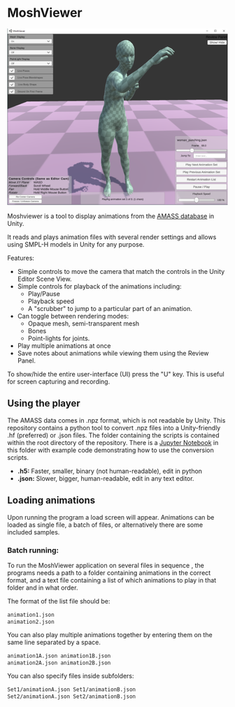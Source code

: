 # MoshViewer

![screenshot](Images/MoshViewer%20Capture.PNG)

Moshviewer is a tool to display animations from the [AMASS database](https://amass.is.tue.mpg.de/) in Unity. 



It reads and plays animation files with several render settings and allows using SMPL-H models in Unity for any purpose. 

Features:
* Simple controls to move the camera that match the controls in the Unity Editor Scene View. 
* Simple controls for playback of the animations including: 
    * Play/Pause
    * Playback speed
    * A "scrubber" to jump to a particular part of an animation.
* Can toggle between rendering modes:
    * Opaque mesh, semi-transparent mesh
    * Bones
    * Point-lights for joints.
* Play multiple animations at once
* Save notes about animations while viewing them using the Review Panel.

To show/hide the entire user-interface (UI) press the "U" key. This is useful for screen capturing and recording.

## Using the player

The AMASS data comes in .npz format, which is not readable by Unity. This repository contains a python tool to convert .npz files into a Unity-friendly .hf (preferred) or .json files. The folder containing the scripts is contained within the root directory of the repository. There is a [Jupyter Notebook](https://github.com/BioMotionLab/UpdatingMoshToSMPLH/blob/master/NumpyToJSONConversionForAMASS/AMASSConverterExamples.ipynb) in this folder with example code demonstrating how to use the conversion scripts.

* **.h5:** Faster, smaller, binary (not human-readable), edit in python
* **.json:** Slower, bigger, human-readable, edit in any text editor. 

## Loading animations

Upon running the program a load screen will appear. Animations can be loaded as single file, a batch of files, or alternatively there are some included samples.


### Batch running:

To run the MoshViewer application on several files in sequence  , the programs needs a path to a folder containing animations in the correct format, and a text file containing a list of which animations to play in that folder and in what order.

The format of the list file should be:

```
animation1.json
animation2.json
```

You can also play multiple animations together by entering them on the same line separated by a space.

```
animation1A.json animation1B.json
animation2A.json animation2B.json
```

You can also specify files inside subfolders:

```
Set1/animationA.json Set1/animationB.json
Set2/animationA.json Set2/animationB.json
```


